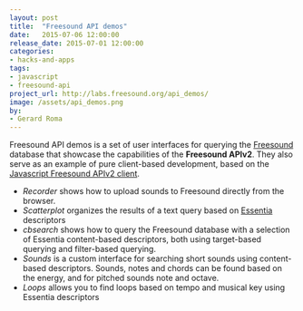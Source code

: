 ```yaml
---
layout: post
title:  "Freesound API demos"
date:   2015-07-06 12:00:00
release_date: 2015-07-01 12:00:00
categories: 
- hacks-and-apps
tags:
- javascript 
- freesound-api
project_url: http://labs.freesound.org/api_demos/
image: /assets/api_demos.png
by: 
- Gerard Roma
---
```



Freesound API demos is a set of user interfaces for querying the [Freesound](http://www.freesound.org) database that showcase the capabilities of the **Freesound APIv2**. They also serve as an example of pure client-based development, based on the [Javascript Freesound APIv2 client](https://github.com/g-roma/freesound.js).

- *Recorder* shows how to upload sounds to Freesound directly from the browser.
- *Scatterplot* organizes the results of a text query based on [Essentia](http://essentia.upf.edu) descriptors
- *cbsearch* shows how to query the Freesound database with a selection of Essentia content-based descriptors, both using target-based querying and filter-based querying.
- *Sounds* is a custom interface for searching short sounds using  content-based descriptors. Sounds, notes and chords can be found based on the energy, and for pitched sounds note and octave.
- *Loops* allows you to find loops based on tempo and musical key using Essentia descriptors
